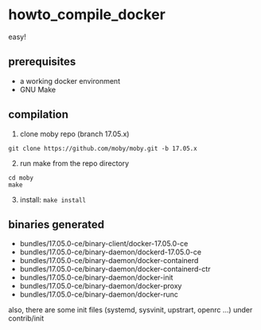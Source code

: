 # howto_compile_docker

easy!

## prerequisites
* a working docker environment
* GNU Make

## compilation
1. clone moby repo (branch 17.05.x)
```
git clone https://github.com/moby/moby.git -b 17.05.x
```
2. run make from the repo directory
```
cd moby
make
```
3. install: 
``make install``

## binaries generated
* bundles/17.05.0-ce/binary-client/docker-17.05.0-ce
* bundles/17.05.0-ce/binary-daemon/dockerd-17.05.0-ce
* bundles/17.05.0-ce/binary-daemon/docker-containerd
* bundles/17.05.0-ce/binary-daemon/docker-containerd-ctr
* bundles/17.05.0-ce/binary-daemon/docker-init
* bundles/17.05.0-ce/binary-daemon/docker-proxy
* bundles/17.05.0-ce/binary-daemon/docker-runc

also, there are some init files (systemd, sysvinit, upstrart, openrc ...) under contrib/init
